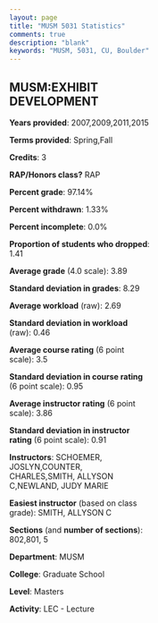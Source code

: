```yaml
---
layout: page
title: "MUSM 5031 Statistics"
comments: true
description: "blank"
keywords: "MUSM, 5031, CU, Boulder"
--- 
```

<head>
<script src="https://ajax.googleapis.com/ajax/libs/jquery/2.1.3/jquery.min.js"></script>
<script src="https://dl.dropboxusercontent.com/s/pc42nxpaw1ea4o9/highcharts.js?dl=0"></script>
<!-- <script src="../assets/js/highcharts.js"></script> -->
<style type="text/css">@font-face {
	font-family: "Bebas Neue";
	src: url(https://www.filehosting.org/file/details/544349/BebasNeue%20Regular.otf) format("opentype");
	}
	h1.Bebas { 
		font-family: "Bebas Neue", Verdana, Tahoma;
	}
</style>
</head>
<body>
	<div id="container" style="float: right; width: 45%; height: 88%; margin-left: 2.5%; margin-right: 2.5%;"></div>
	<script language="JavaScript">
		$(document).ready(function() {
		var chart = {type: 'column'};
		var title = {text: 'Grade Distribution'};
		var xAxis = {categories: ['A','B','C','D','F'],crosshair: true};
		var yAxis = {min: 0,title: {text: 'Percentage'}};
		var tooltip = {headerFormat: '<center><b><span style="font-size:20px">{point.key}</span></b></center>',
		               pointFormat: '<td style="padding:0"><b>{point.y:.1f}%</b></td>',
		               footerFormat: '</table>',shared: true,useHTML: true};
		var plotOptions = {column: {pointPadding: 0.0,borderWidth: 0}};  
		var credits = {enabled: false};var series= [{name: 'Percent',data: [92.65,7.35,0.0,0.0,0.0,]}];
		var json = {};
		json.chart = chart;
		json.title = title;
		json.tooltip = tooltip;
		json.xAxis = xAxis;
		json.yAxis = yAxis;  
		json.series = series;
		json.plotOptions = plotOptions;  
		json.credits = credits;
		$('#container').highcharts(json);
	});
	</script>
</body>
			   
## MUSM:EXHIBIT DEVELOPMENT

**Years provided**: 2007,2009,2011,2015

**Terms provided**: Spring,Fall

**Credits**: 3

**RAP/Honors class?** RAP

**Percent grade**: 97.14%

**Percent withdrawn**: 1.33%

**Percent incomplete**: 0.0%

**Proportion of students who dropped**: 1.41

**Average grade** (4.0 scale): 3.89

**Standard deviation in grades**: 8.29

**Average workload** (raw): 2.69

**Standard deviation in workload** (raw): 0.46

**Average course rating** (6 point scale): 3.5

**Standard deviation in course rating** (6 point scale): 0.95

**Average instructor rating** (6 point scale): 3.86

**Standard deviation in instructor rating** (6 point scale): 0.91

**Instructors**: SCHOEMER, JOSLYN,COUNTER, CHARLES,SMITH, ALLYSON C,NEWLAND, JUDY MARIE

**Easiest instructor** (based on class grade): SMITH, ALLYSON C

**Sections** (and **number of sections**): 802,801, 5

**Department**: MUSM

**College**: Graduate School

**Level**: Masters

**Activity**: LEC - Lecture